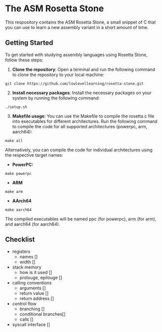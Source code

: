 # The ASM Rosetta Stone
This respository contains the ASM Rosetta Stone, a small snippet of C
that you can use to learn a new assembly variant in a short amount of 
time.

## Getting Started
To get started with studying assembly languages using Rosetta Stone, follow these steps:

1. **Clone the repository**: Open a terminal and run the following command to clone the repository to your local machine:

```
git clone https://github.com/lowlevellearning/rosetta-stone.git
```
2. **Install necessary packages**: Install the necessary packages on your system by running the following command:
```
./setup.sh
```
3. **Makefile usage**: You can use the Makefile to compile the rosetta.c file into executables for different architectures. Run the following command to compile the code for all supported architectures (powerpc, arm, aarch64):
```
make all
```
Alternatively, you can compile the code for individual architectures using the respective target names:
* **PowerPC:**
```
make powerpc
```
* **ARM**
```
make arm
```
* **AArch64**
```
make aarch64
```
The compiled executables will be named ppc (for powerpc), arm (for arm), and aarch64 (for aarch64).

## Checklist
- registers
	- names []
	- width []
- stack memory
	- how is it used []
	- prolouge, epilouge []
- calling conventions
	- arguments []
	- return value []
	- return address []
- control flow
	- branching []
	- conditional branches[]
	- calls []
- syscall interface []






